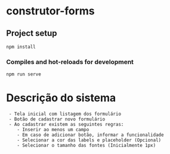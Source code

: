 # construtor-forms

## Project setup
```
npm install
```

### Compiles and hot-reloads for development
```
npm run serve
```

# Descrição do sistema
```
 - Tela inicial com listagem dos formulário
 - Botão de cadastrar novo formulário
 - Ao cadastrar existem as seguintes regras:
	- Inserir ao menos um campo
 	- Em caso de adicionar botão, informar a funcionalidade
 	- Selecionar a cor das labels e placeholder (Opcional)
	- Selecionar o tamanho das fontes (Inicialmente 1px)
	
